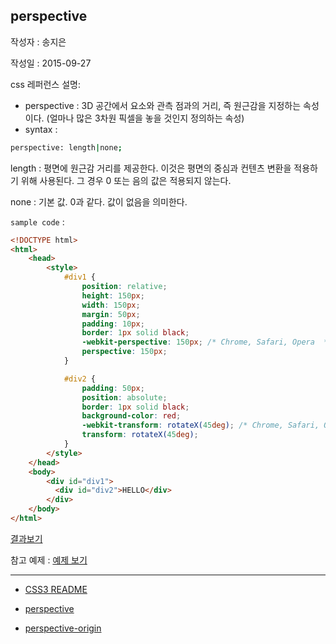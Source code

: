 ## perspective

작성자 : 송지은

작성일 : 2015-09-27

css 레퍼런스 설명:
 - perspective : 3D 공간에서 요소와 관측 점과의 거리, 즉 원근감을 지정하는 속성이다.
                (얼마나 많은 3차원 픽셀을 놓을 것인지 정의하는 속성)
 - syntax :
```sh
perspective: length|none;
```

length : 평면에 원근감 거리를 제공한다. 이것은 평면의 중심과 컨텐츠 변환을 적용하기 위해 사용된다. 그 경우 0 또는 음의 값은 적용되지 않는다.

none : 기본 값. 0과 같다. 값이 없음을 의미한다.

`sample code` :

```html
<!DOCTYPE html>
<html>
	<head>
		<style>
			#div1 {
			    position: relative;
			    height: 150px;
			    width: 150px;
			    margin: 50px;
			    padding: 10px;
			    border: 1px solid black;
			    -webkit-perspective: 150px; /* Chrome, Safari, Opera  */
			    perspective: 150px;
			}

			#div2 {
			    padding: 50px;
			    position: absolute;
			    border: 1px solid black;
			    background-color: red;
			    -webkit-transform: rotateX(45deg); /* Chrome, Safari, Opera  */
			    transform: rotateX(45deg);
			}
		</style>
	</head>
	<body>
		<div id="div1">
		  <div id="div2">HELLO</div>
		</div>
	</body>
</html>
```

[결과보기](http://www.w3schools.com/cssref/tryit.asp?filename=trycss3_perspective1)

참고 예제 : [예제 보기](http://www.hanbit.co.kr/exam/1955/perspective.htm)



-----

* [CSS3 README](../README.md)

* [perspective](perspective.md)
* [perspective-origin](perspective-origin.md)
